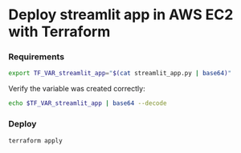 # Deploy streamlit app in AWS EC2 with Terraform

### Requirements

```bash
export TF_VAR_streamlit_app="$(cat streamlit_app.py | base64)"
```

Verify the variable was created correctly:

```bash
echo $TF_VAR_streamlit_app | base64 --decode 
```

### Deploy

```bash
terraform apply
```

